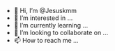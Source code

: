 - 👋 Hi, I’m @Jesuskmm
- 👀 I’m interested in ...
- 🌱 I’m currently learning ...
- 💞️ I’m looking to collaborate on ...
- 📫 How to reach me ...

<!---
Jesuskmm/Jesuskmm is a ✨ special ✨ repository because its `README.md` (this file) appears on your GitHub profile.
You can click the Preview link to take a look at your changes.
--->
